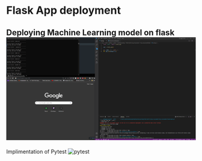 <head>
    <h1> Flask App deployment </h1>
<head>
<div class = "Result">
    <h2> Deploying Machine Learning model on flask
    <img src="result/final_video.gif" alt="demo_vid">
    <br>
    </h2>
    </h5> Implimentation of Pytest </h5>
<img src="result/train_pytest_result" alt="pytest">
</div>